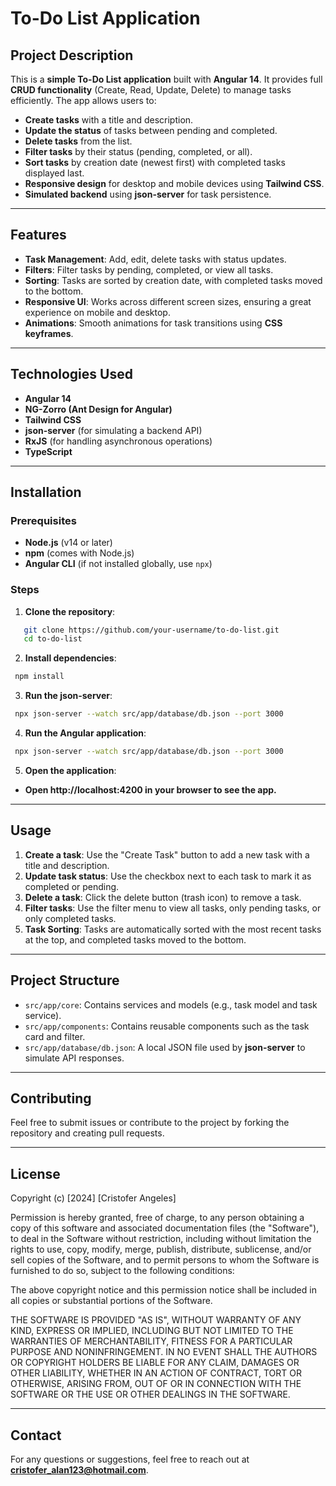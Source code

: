 # To-Do List Application

## Project Description

This is a **simple To-Do List application** built with **Angular 14**. It provides full **CRUD functionality** (Create, Read, Update, Delete) to manage tasks efficiently. The app allows users to:

- **Create tasks** with a title and description.
- **Update the status** of tasks between pending and completed.
- **Delete tasks** from the list.
- **Filter tasks** by their status (pending, completed, or all).
- **Sort tasks** by creation date (newest first) with completed tasks displayed last.
- **Responsive design** for desktop and mobile devices using **Tailwind CSS**.
- **Simulated backend** using **json-server** for task persistence.

---

## Features

- **Task Management**: Add, edit, delete tasks with status updates.
- **Filters**: Filter tasks by pending, completed, or view all tasks.
- **Sorting**: Tasks are sorted by creation date, with completed tasks moved to the bottom.
- **Responsive UI**: Works across different screen sizes, ensuring a great experience on mobile and desktop.
- **Animations**: Smooth animations for task transitions using **CSS keyframes**.

---

## Technologies Used

- **Angular 14**
- **NG-Zorro (Ant Design for Angular)**
- **Tailwind CSS**
- **json-server** (for simulating a backend API)
- **RxJS** (for handling asynchronous operations)
- **TypeScript**

---

## Installation

### Prerequisites

- **Node.js** (v14 or later)
- **npm** (comes with Node.js)
- **Angular CLI** (if not installed globally, use `npx`)

### Steps

1. **Clone the repository**:

```bash
   git clone https://github.com/your-username/to-do-list.git
   cd to-do-list
   ```
2. **Install dependencies**:

  ```bash
   npm install
   ```
3. **Run the json-server**:

  ```bash
   npx json-server --watch src/app/database/db.json --port 3000
   ```
4. **Run the Angular application**:

  ```bash
   npx json-server --watch src/app/database/db.json --port 3000
   ```
5. **Open the application**:

- **Open http://localhost:4200 in your browser to see the app.**

---

## Usage

1. **Create a task**: Use the "Create Task" button to add a new task with a title and description.
2. **Update task status**: Use the checkbox next to each task to mark it as completed or pending.
3. **Delete a task**: Click the delete button (trash icon) to remove a task.
4. **Filter tasks**: Use the filter menu to view all tasks, only pending tasks, or only completed tasks.
5. **Task Sorting**: Tasks are automatically sorted with the most recent tasks at the top, and completed tasks moved to the bottom.

---

## Project Structure

- `src/app/core`: Contains services and models (e.g., task model and task service).
- `src/app/components`: Contains reusable components such as the task card and filter.
- `src/app/database/db.json`: A local JSON file used by **json-server** to simulate API responses.

---

## Contributing

Feel free to submit issues or contribute to the project by forking the repository and creating pull requests.

---

## License

Copyright (c) [2024] [Cristofer Angeles]

Permission is hereby granted, free of charge, to any person obtaining a copy
of this software and associated documentation files (the "Software"), to deal
in the Software without restriction, including without limitation the rights
to use, copy, modify, merge, publish, distribute, sublicense, and/or sell
copies of the Software, and to permit persons to whom the Software is
furnished to do so, subject to the following conditions:

The above copyright notice and this permission notice shall be included in all
copies or substantial portions of the Software.

THE SOFTWARE IS PROVIDED "AS IS", WITHOUT WARRANTY OF ANY KIND, EXPRESS OR
IMPLIED, INCLUDING BUT NOT LIMITED TO THE WARRANTIES OF MERCHANTABILITY,
FITNESS FOR A PARTICULAR PURPOSE AND NONINFRINGEMENT. IN NO EVENT SHALL THE
AUTHORS OR COPYRIGHT HOLDERS BE LIABLE FOR ANY CLAIM, DAMAGES OR OTHER
LIABILITY, WHETHER IN AN ACTION OF CONTRACT, TORT OR OTHERWISE, ARISING FROM,
OUT OF OR IN CONNECTION WITH THE SOFTWARE OR THE USE OR OTHER DEALINGS IN THE
SOFTWARE.

---

## Contact

For any questions or suggestions, feel free to reach out at **cristofer_alan123@hotmail.com**.


